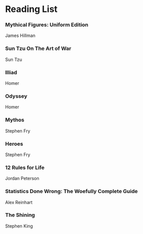# Reading List

### Mythical Figures: Uniform Edition
James Hillman

### Sun Tzu On The Art of War
Sun Tzu

### Illiad 
Homer

### Odyssey
Homer

### Mythos
Stephen Fry

### Heroes
Stephen Fry

### 12 Rules for Life
Jordan Peterson

### Statistics Done Wrong: The Woefully Complete Guide
Alex Reinhart

### The Shining
Stephen King
